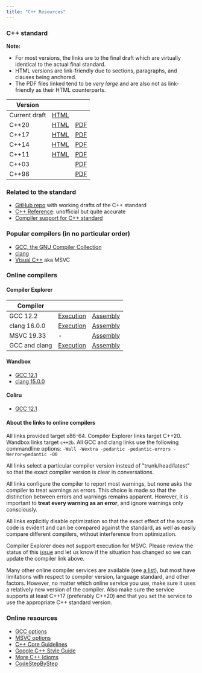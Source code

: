 ```yaml
---
title: "C++ Resources"
---
```


### C++ standard

**Note:**

- For most versions, the links are to the final draft which are virtually identical to the actual final standard.
- HTML versions are link-friendly due to sections, paragraphs, and clauses being anchored.
- The PDF files linked tend to be *very large* and are also not as link-friendly
as their HTML counterparts.

| Version |  |   |
|---------|----------------|---|
| Current draft | [HTML](https://eel.is/c++draft/)||
| C++20 | [HTML](https://timsong-cpp.github.io/cppwp/n4868/) | [PDF](https://timsong-cpp.github.io/cppwp/n4868/draft.pdf) |
| C++17 | [HTML](https://timsong-cpp.github.io/cppwp/n4659/) | [PDF](https://timsong-cpp.github.io/cppwp/n4659/draft.pdf) |
| C++14 | [HTML](https://timsong-cpp.github.io/cppwp/n4140/) | [PDF](https://timsong-cpp.github.io/cppwp/n4140/draft.pdf) |
| C++11 | [HTML](https://timsong-cpp.github.io/cppwp/n3337/) | [PDF](https://timsong-cpp.github.io/cppwp/n3337/draft.pdf) |
| C++03 | | [PDF](https://cs.nyu.edu/courses/fall11/CSCI-GA.2110-003/documents/c++2003std.pdf) |
| C++98 | | [PDF](http://www.lirmm.fr/~ducour/Doc-objets/ISO+IEC+14882-1998.pdf) |

### Related to the standard

- [GitHub repo](https://github.com/cplusplus/draft/tree/master/papers) with working drafts of the C++ standard
- [C++ Reference](http://en.cppreference.com/): unofficial but quite accurate
- [Compiler support for C++ standard](http://en.cppreference.com/w/cpp/compiler_support)

### Popular compilers (in no particular order)

- [GCC, the GNU Compiler Collection](http://gcc.gnu.org/)
- [clang](https://clang.llvm.org/)
- [Visual C++](https://docs.microsoft.com/en-us/cpp/cpp/c-cpp-language-and-standard-libraries) aka MSVC

### Online compilers

#### Compiler Explorer

| Compiler |  |  |
|----------|--------------|---|
| GCC 12.2 | [Execution](https://sigcpp.godbolt.org/z/818Pj8zT6) | [Assembly](https://sigcpp.godbolt.org/z/WjfbKqG3K) |
| clang 16.0.0 | [Execution](https://sigcpp.godbolt.org/z/M9K773z91) | [Assembly](https://sigcpp.godbolt.org/z/x71TdM3qe) |
| MSVC 19.33 | - | [Assembly](https://godbolt.org/z/Pdjhb53z8) |
| GCC and clang | [Execution](https://sigcpp.godbolt.org/z/Gddj6PYoG) | [Assembly](https://sigcpp.godbolt.org/z/M54xWo8E8) |

#### Wandbox

- [GCC 12.1](https://wandbox.org/permlink/ZbHdT9rcNv3CU1cE) 
- [clang 15.0.0](https://wandbox.org/permlink/rf0DhNskZKWo6MPK)

#### Coliru

- [GCC 12.1](https://coliru.stacked-crooked.com/a/402a3d94ccdf093f)

#### About the links to online compilers

All links provided target x86-64. Compiler Explorer links target C++20. Wandbox links target `c++2b`. All
GCC and clang links use the following commandline options: `-Wall -Wextra -pedantic -pedantic-errors -Werror=pedantic -O0`

All links select a particular compiler version instead of "trunk/head/latest" so that the exact compiler
version is clear in conversations.

All links configure the compiler to report most warnings, but none asks the compiler to treat warnings as errors. This
choice is made so that the distinction between errors and warnings remains apparent. However, it is important to **treat
every warning as an error**, and ignore warnings only consciously.

All links explicitly disable optimization so that the exact effect of the source code is evident and can be compared
against the standard, as well as easily compare different compilers, without interference from optimization.

Compiler Explorer does not support execution for MSVC. Please review the status of this
[issue](https://github.com/mattgodbolt/compiler-explorer/issues/1502) and let us know if the situation has changed so we can
update the compiler link above.

Many other online compiler services are available \(see [a list](https://arnemertz.github.io/online-compilers/)\), but most
have limitations with respect to compiler version, language standard, and other factors. However, no matter which online
service you use, make sure it uses a relatively new version of the compiler. Also make sure the service supports at
least C++17 (preferably C++20) and that you set the service to use the appropriate C++ standard version.

### Online resources

- [GCC options](https://gcc.gnu.org/onlinedocs/gcc/Option-Index.html#Option-Index)
- [MSVC options](https://learn.microsoft.com/en-us/cpp/build/reference/compiler-options?view=msvc-170)
- [C++ Core Guidelines](https://isocpp.github.io/CppCoreGuidelines/CppCoreGuidelines)
- [Google C++ Style Guide](https://google.github.io/styleguide/cppguide.html)
- [More C++ Idioms](https://en.wikibooks.org/wiki/More_C%2B%2B_Idioms)
- [CodeStepByStep](https://www.codestepbystep.com/problem/list/cpp)